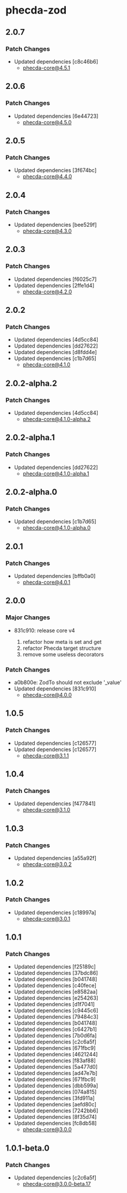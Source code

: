 # phecda-zod

## 2.0.7

### Patch Changes

- Updated dependencies [c8c46b6]
  - phecda-core@4.5.1

## 2.0.6

### Patch Changes

- Updated dependencies [6e44723]
  - phecda-core@4.5.0

## 2.0.5

### Patch Changes

- Updated dependencies [3f674bc]
  - phecda-core@4.4.0

## 2.0.4

### Patch Changes

- Updated dependencies [bee529f]
  - phecda-core@4.3.0

## 2.0.3

### Patch Changes

- Updated dependencies [f6025c7]
- Updated dependencies [2ffe1d4]
  - phecda-core@4.2.0

## 2.0.2

### Patch Changes

- Updated dependencies [4d5cc84]
- Updated dependencies [dd27622]
- Updated dependencies [d8fdd4e]
- Updated dependencies [c1b7d65]
  - phecda-core@4.1.0

## 2.0.2-alpha.2

### Patch Changes

- Updated dependencies [4d5cc84]
  - phecda-core@4.1.0-alpha.2

## 2.0.2-alpha.1

### Patch Changes

- Updated dependencies [dd27622]
  - phecda-core@4.1.0-alpha.1

## 2.0.2-alpha.0

### Patch Changes

- Updated dependencies [c1b7d65]
  - phecda-core@4.1.0-alpha.0

## 2.0.1

### Patch Changes

- Updated dependencies [bffb0a0]
  - phecda-core@4.0.1

## 2.0.0

### Major Changes

- 831c910: release core v4

  1. refactor how meta is set and get
  2. refactor Phecda target structure
  3. remove some useless decorators

### Patch Changes

- a0b800e: ZodTo should not exclude '\_value'
- Updated dependencies [831c910]
  - phecda-core@4.0.0

## 1.0.5

### Patch Changes

- Updated dependencies [c126577]
- Updated dependencies [c126577]
  - phecda-core@3.1.1

## 1.0.4

### Patch Changes

- Updated dependencies [f477841]
  - phecda-core@3.1.0

## 1.0.3

### Patch Changes

- Updated dependencies [a55a92f]
  - phecda-core@3.0.2

## 1.0.2

### Patch Changes

- Updated dependencies [c18997a]
  - phecda-core@3.0.1

## 1.0.1

### Patch Changes

- Updated dependencies [f25189c]
- Updated dependencies [37bdc86]
- Updated dependencies [b041748]
- Updated dependencies [c40fece]
- Updated dependencies [e8582aa]
- Updated dependencies [e254263]
- Updated dependencies [d1f7041]
- Updated dependencies [c9445c6]
- Updated dependencies [79484c3]
- Updated dependencies [b041748]
- Updated dependencies [c6427b1]
- Updated dependencies [7b0d6fa]
- Updated dependencies [c2c6a5f]
- Updated dependencies [671fbc9]
- Updated dependencies [4621244]
- Updated dependencies [f83af88]
- Updated dependencies [5a477d0]
- Updated dependencies [ad47e7b]
- Updated dependencies [671fbc9]
- Updated dependencies [dbb599a]
- Updated dependencies [074a815]
- Updated dependencies [3fd911a]
- Updated dependencies [aefd80c]
- Updated dependencies [7242bb6]
- Updated dependencies [8f35d74]
- Updated dependencies [fc8db58]
  - phecda-core@3.0.0

## 1.0.1-beta.0

### Patch Changes

- Updated dependencies [c2c6a5f]
  - phecda-core@3.0.0-beta.17
